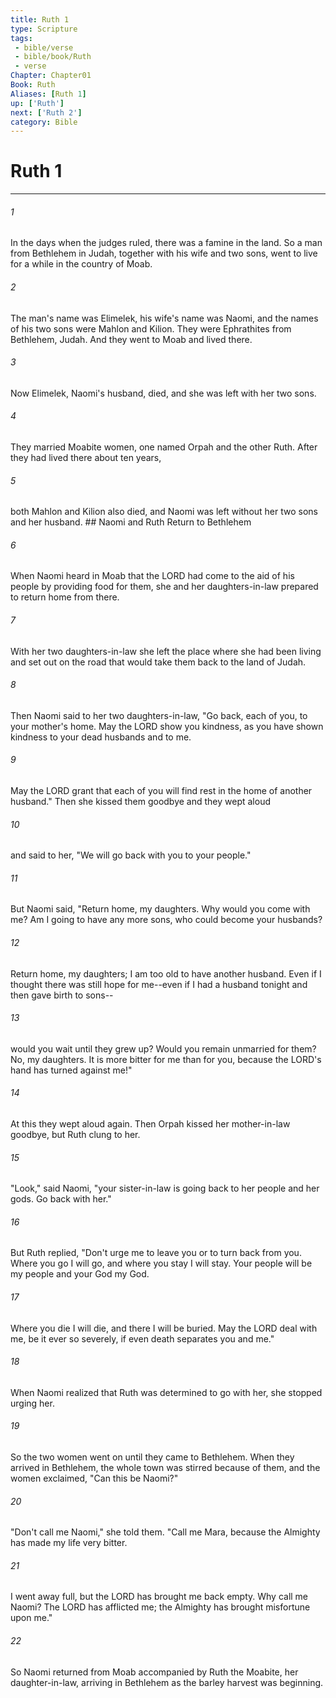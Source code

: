 ```yaml
---
title: Ruth 1
type: Scripture
tags:
 - bible/verse
 - bible/book/Ruth
 - verse
Chapter: Chapter01
Book: Ruth
Aliases: [Ruth 1]
up: ['Ruth']
next: ['Ruth 2']
category: Bible
---
```

# Ruth 1

***


###### 1 
In the days when the judges ruled, there was a famine in the land. So a man from Bethlehem in Judah, together with his wife and two sons, went to live for a while in the country of Moab. 

###### 2 
The man's name was Elimelek, his wife's name was Naomi, and the names of his two sons were Mahlon and Kilion. They were Ephrathites from Bethlehem, Judah. And they went to Moab and lived there. 

###### 3 
Now Elimelek, Naomi's husband, died, and she was left with her two sons. 

###### 4 
They married Moabite women, one named Orpah and the other Ruth. After they had lived there about ten years, 

###### 5 
both Mahlon and Kilion also died, and Naomi was left without her two sons and her husband. ## Naomi and Ruth Return to Bethlehem 

###### 6 
When Naomi heard in Moab that the LORD had come to the aid of his people by providing food for them, she and her daughters-in-law prepared to return home from there. 

###### 7 
With her two daughters-in-law she left the place where she had been living and set out on the road that would take them back to the land of Judah. 

###### 8 
Then Naomi said to her two daughters-in-law, "Go back, each of you, to your mother's home. May the LORD show you kindness, as you have shown kindness to your dead husbands and to me. 

###### 9 
May the LORD grant that each of you will find rest in the home of another husband." Then she kissed them goodbye and they wept aloud 

###### 10 
and said to her, "We will go back with you to your people." 

###### 11 
But Naomi said, "Return home, my daughters. Why would you come with me? Am I going to have any more sons, who could become your husbands? 

###### 12 
Return home, my daughters; I am too old to have another husband. Even if I thought there was still hope for me--even if I had a husband tonight and then gave birth to sons-- 

###### 13 
would you wait until they grew up? Would you remain unmarried for them? No, my daughters. It is more bitter for me than for you, because the LORD's hand has turned against me!" 

###### 14 
At this they wept aloud again. Then Orpah kissed her mother-in-law goodbye, but Ruth clung to her. 

###### 15 
"Look," said Naomi, "your sister-in-law is going back to her people and her gods. Go back with her." 

###### 16 
But Ruth replied, "Don't urge me to leave you or to turn back from you. Where you go I will go, and where you stay I will stay. Your people will be my people and your God my God. 

###### 17 
Where you die I will die, and there I will be buried. May the LORD deal with me, be it ever so severely, if even death separates you and me." 

###### 18 
When Naomi realized that Ruth was determined to go with her, she stopped urging her. 

###### 19 
So the two women went on until they came to Bethlehem. When they arrived in Bethlehem, the whole town was stirred because of them, and the women exclaimed, "Can this be Naomi?" 

###### 20 
"Don't call me Naomi," she told them. "Call me Mara, because the Almighty has made my life very bitter. 

###### 21 
I went away full, but the LORD has brought me back empty. Why call me Naomi? The LORD has afflicted me; the Almighty has brought misfortune upon me." 

###### 22 
So Naomi returned from Moab accompanied by Ruth the Moabite, her daughter-in-law, arriving in Bethlehem as the barley harvest was beginning. 
